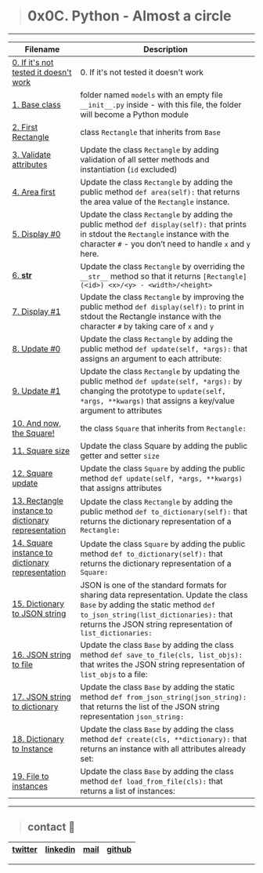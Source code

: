 > # 0x0C. Python - Almost a circle

---
| **Filename** | **Description** |
|---|---|
| [0. If it's not tested it doesn't work](./tests/tests.txt) | 0. If it's not tested it doesn't work  |
| [1. Base class](./models/base.py) | folder named `models` with an empty file `__init__.py` inside - with this file, the folder will become a Python module  |
| [2. First Rectangle](./models/rectangle.py) |  class `Rectangle` that inherits from `Base`  |
| [3. Validate attributes](./models/rectangle.py) | Update the class `Rectangle` by adding validation of all setter methods and instantiation (`id` excluded)  |
| [4. Area first](./models/rectangle.py) | Update the class `Rectangle` by adding the public method `def area(self):` that returns the area value of the `Rectangle` instance.  |
| [5. Display #0](./models/rectangle.py) | Update the class `Rectangle` by adding the public method `def display(self):` that prints in stdout the `Rectangle` instance with the character `#` - you don’t need to handle `x` and `y` here.  |
| [6. __str__ ](./models/rectangle.py) | Update the class `Rectangle` by overriding the `__str__` method so that it returns `[Rectangle] (<id>) <x>/<y> - <width>/<height>`  |
| [7. Display #1](./models/rectangle.py) | Update the class `Rectangle` by improving the public method `def display(self):` to print in stdout the Rectangle instance with the character `#` by taking care of `x` and `y`  |
| [8. Update #0](./models/rectangle.py) | Update the class `Rectangle` by adding the public method `def update(self, *args):` that assigns an argument to each attribute:  |
| [9. Update #1](./models/rectangle.py) | Update the class `Rectangle` by updating the public method `def update(self, *args):` by changing the prototype to `update(self, *args, **kwargs)` that assigns a key/value argument to attributes  |
| [10. And now, the Square! ](./models/square.py) | the class `Square` that inherits from `Rectangle:` |
| [11. Square size](./models/square.py) | Update the class Square by adding the public getter and setter `size`  |
| [12. Square update](./models/square.py) | Update the class `Square` by adding the public method `def update(self, *args, **kwargs)` that assigns attributes  |
| [13. Rectangle instance to dictionary representation ](./models/rectangle.py) | Update the class `Rectangle` by adding the public method `def to_dictionary(self):` that returns the dictionary representation of a `Rectangle:`  |
| [14. Square instance to dictionary representation](./models/square.py) | Update the class `Square` by adding the public method `def to_dictionary(self):` that returns the dictionary representation of a `Square:`  |
| [15. Dictionary to JSON string](./models/base.py) | JSON is one of the standard formats for sharing data representation. Update the class `Base` by adding the static method `def to_json_string(list_dictionaries):` that returns the JSON string representation of `list_dictionaries:`  |
| [16. JSON string to file](./models/base.py) | Update the class `Base` by adding the class method `def save_to_file(cls, list_objs):` that writes the JSON string representation of `list_objs` to a file:  |
| [17. JSON string to dictionary](./models/base.py) | Update the class `Base` by adding the static method `def from_json_string(json_string):` that returns the list of the JSON string representation `json_string:`  |
| [18. Dictionary to Instance](./models/base.py) | Update the class `Base` by adding the class method `def create(cls, **dictionary):` that returns an instance with all attributes already set:  |
| [19. File to instances](./models/base.py) | Update the class `Base` by adding the class method `def load_from_file(cls):` that returns a list of instances:  |

---

> ## contact 💬

| [twitter](https://twitter.com/RICARDO1470) | [linkedin](https://www.linkedin.com/in/ricardo-alfonso-camayo/) | [mail](1466@holbertonschool.com) | [github](https://github.com/ricardo1470/README/blob/master/README.md) |
|---|---|---|---|

---
